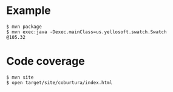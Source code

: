 # Example

```
$ mvn package
$ mvn exec:java -Dexec.mainClass=us.yellosoft.swatch.Swatch
@105.32
```

# Code coverage

```
$ mvn site
$ open target/site/coburtura/index.html
```

